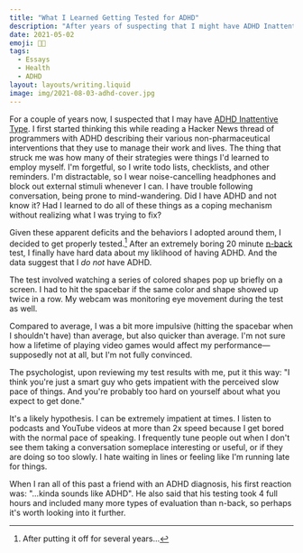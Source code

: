 ```yaml
---
title: "What I Learned Getting Tested for ADHD"
description: "After years of suspecting that I might have ADHD Inattentive Type, I finally got psychological testing. The results surprised me!"
date: 2021-05-02
emoji: 😵‍💫
tags:
  - Essays
  - Health
  - ADHD
layout: layouts/writing.liquid
image: img/2021-08-03-adhd-cover.jpg
---
```


For a couple of years now, I suspected that I may have [ADHD Inattentive Type](https://my.clevelandclinic.org/health/diseases/15253-attention-deficit-disorder-without-hyperactivity-add-in-adults). I first started thinking this while reading a Hacker News thread of programmers with ADHD describing their various non-pharmaceutical interventions that they use to manage their work and lives. The thing that struck me was how many of their strategies were things I'd learned to employ myself. I'm forgetful, so I write todo lists, checklists, and other reminders. I'm distractable, so I wear noise-cancelling headphones and block out external stimuli whenever I can. I have trouble following conversation, being prone to mind-wandering. Did I have ADHD and not know it? Had I learned to do all of these things as a coping mechanism without realizing what I was trying to fix?

Given these apparent deficits and the behaviors I adopted around them, I decided to get properly tested.[^1] After an extremely boring 20 minute [n-back](https://en.wikipedia.org/wiki/N-back) test, I finally have hard data about my liklihood of having ADHD. And the data suggest that I *do not* have ADHD.

The test involved watching a series of colored shapes pop up briefly on a screen. I had to hit the spacebar if the same color and shape showed up twice in a row. My webcam was monitoring eye movement during the test as well.

Compared to average, I was a bit more impulsive (hitting the spacebar when I shouldn't have) than average, but also quicker than average. I'm not sure how a lifetime of playing video games would affect my performance—supposedly not at all, but I'm not fully convinced.

The psychologist, upon reviewing my test results with me, put it this way: "I think you're just a smart guy who gets impatient with the perceived slow pace of things. And you're probably too hard on yourself about what you expect to get done."

It's a likely hypothesis. I can be extremely impatient at times. I listen to podcasts and YouTube videos at more than 2x speed because I get bored with the normal pace of speaking. I frequently tune people out when I don't see them taking a conversation someplace interesting or useful, or if they are doing so too slowly. I hate waiting in lines or feeling like I'm running late for things.

When I ran all of this past a friend with an ADHD diagnosis, his first reaction was: "...kinda sounds like ADHD". He also said that his testing took 4 full hours and included many more types of evaluation than n-back, so perhaps it's worth looking into it further.

[^1]: After putting it off for several years...